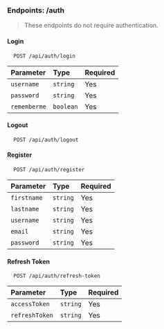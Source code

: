 ### Endpoints: /auth

> These endpoints do not require authentication.
#### Login

```http
  POST /api/auth/login
```

| Parameter | Type     | Required |
| :-------- | :------- | :------- |
| `username` | `string` | Yes |
| `password` | `string` | Yes |
| `rememberme` | `boolean` | Yes |

#### Logout

```http
  POST /api/auth/logout
```

#### Register

```http
  POST /api/auth/register
```

| Parameter | Type     | Required |
| :-------- | :------- | :------- |
| `firstname` | `string` | Yes |
| `lastname` | `string` | Yes |
| `username` | `string` | Yes |
| `email` | `string` | Yes |
| `password` | `string` | Yes |

#### Refresh Token

```http
  POST /api/auth/refresh-token
```

| Parameter | Type     | Required |
| :-------- | :------- | :------- |
| `accessToken` | `string` | Yes |
| `refreshToken` | `string` | Yes |